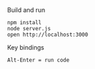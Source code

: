 Build and run

    npm install
    node server.js
    open http://localhost:3000

Key bindings

    Alt-Enter = run code
